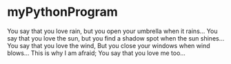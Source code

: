 # myPythonProgram
You say that you love rain, 
but you open your umbrella when it rains... 
You say that you love the sun, 
but you find a shadow spot when the sun shines... 
You say that you love the wind, 
But you close your windows when wind blows... 
This is why I am afraid; 
You say that you love me too...
